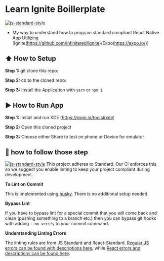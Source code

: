#  Learn Ignite Boillerplate
[![js-standard-style](https://img.shields.io/badge/code%20style-standard-brightgreen.svg?style=flat)](http://standardjs.com/)

* My way to understand how to program standard compliant React Native App Utilizing [Ignite(https://github.com/infinitered/ignite)/Expo(https://expo.io/)]

## :arrow_up: How to Setup

**Step 1:** git clone this repo:

**Step 2:** cd to the cloned repo:

**Step 3:** Install the Application with `yarn` or `npm i`

## :arrow_forward: How to Run App

**Step 1:** Install and run XDE (https://expo.io/tools#xde)

**Step 2:** Open this cloned project

**Step 3:** Choose either Share to test on phone or Device for emulator

## :no_entry_sign: how to follow those step

[![js-standard-style](https://cdn.rawgit.com/feross/standard/master/badge.svg)](https://github.com/feross/standard)
This project adheres to Standard.  Our CI enforces this, so we suggest you enable linting to keep your project compliant during development.

**To Lint on Commit**

This is implemented using [husky](https://github.com/typicode/husky). There is no additional setup needed.

**Bypass Lint**

If you have to bypass lint for a special commit that you will come back and clean (pushing something to a branch etc.) then you can bypass git hooks with adding `--no-verify` to your commit command.

**Understanding Linting Errors**

The linting rules are from JS Standard and React-Standard.  [Regular JS errors can be found with descriptions here](http://eslint.org/docs/rules/), while [React errors and descriptions can be found here](https://github.com/yannickcr/eslint-plugin-react).
